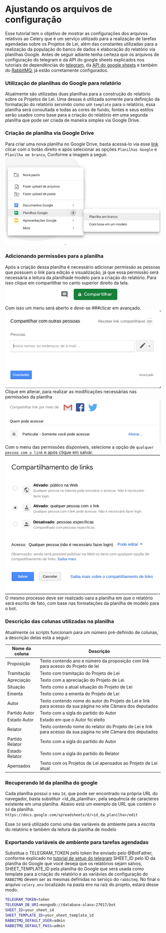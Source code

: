 # Ajustando os arquivos de configuração

Esse tutorial tem o objetivo de mostrar as configurações dos arquivos relativos ao Celery
que é um serviço utilizado para a realização de tarefas agendadas sobre os Projetos de Lei, além
das constantes utilizadas para a realização da população do banco de dados e elaboração do 
relatório via planilhas Google.
Antes de seguir adiante tenha certeza que os arquivos de configuração do telegram e da API do google sheets explicados nos tutoriais 
de dependências do [telegram](/docs/Setup/setup_telegram.md), da 
[API do google sheets](/docs/setup_google_sheet.md) e também do [RabbitMQ](README.md), já estão corretamente configurados.


### Utilização de planilhas do Google para relatório

Atualmente são utilizadas duas planilhas para a construção do relatório sobre os Projetos de Lei.
Uma dessas é utilizada somente para definição da formatação do relatório servindo como um `template` 
para o relatório, essa planilha será consultada e todas as cores de fundo, fontes e seus estilos serão
usados como base para a criação do relatório em uma segunda planilha que pode ser criada de maneira simples via Google Drive.

### Criação de planilha via Google Drive

Para criar uma nova planilha no Google Drive, basta acessá-lo via esse [link](drive.google.com) clicar com o botão direito e após selecionar as opções `Planilhas Google` e `Planilha em branco`, Conforme a imagem a seguir.</br>
![Criação de planilha](/docs/imgs/environment_variables/criacao_planilha.png)

### Adicionando permissões para a planilha

Após a criação dessa planilha é necessário adicionar permissão as pessoas que possuem o link para edição e visualização, já que essa permissão será necessária a leitura da planilhade modelo para a criação do relatório.
Para isso clique em compartilhar no canto superior direito da tela.</br>
![Botão compartilhar](/docs/imgs/environment_variables/botao_compartilhar_planilha.png)</br>
Com isso um menu será aberto e deve-se ###clicar em avançado.</br>
![Menu compartilhamento](/docs/imgs/environment_variables/menu_compartilhamento_planilha.png)</br>
Clique em alterar, para realizar as modificações necessárias nas permissões da planilha</br>
![Menu compartilhamento avançado](/docs/imgs/environment_variables/menu_compartilhamento_avancado_planilha.png)</br>
Com o menu das permissões disponíveis, selecione a opção de `qualquer pessoa com o link` e após clique em salvar.</br>
![Alteração de permissão](/docs/imgs/environment_variables/permissoes_planilha.png)</br>
O mesmo processo deve ser realizado oara a planilha em que o relatório será escrito de fato, com base nas formatações da planilha de modelo para o bot.

### Descrição das colunas utilizadas na planilha

Atualmente os scripts funcionam para um número pré-definido de colunas, a descrição delas está a seguir:

| Nome da coluna  | Descrição |
|-----------------|-------------------------------------------------------------------------------------------------------|
| Proposição      | Texto contendo ano e número da proposição com  link para acesso do Projeto de lei |
| Tramitação      | Texto com tramitação do Projeto de Lei |
| Apreciação      | Texto com a apreciação do Projeto de Lei |
| Situação        | Texto como a atual situação do Projeto de Lei |
| Ementa          | Texto como a ementa do Projeto de Lei |
| Autor           | Texto contendo nome do autor do Projeto de Lei e  link para acesso da sua página no site Câmara dos deputados |
| Partido Autor   | Texto com a sigla do partido do Autor |
| Estado Autor    | Estado em que o Autor foi eleito |
| Relator         | Texto contendo nome do relator do Projeto de Lei e link para acesso da sua página no site Câmara dos deputados |
| Partido Relator | Texto com a sigla do partido do Autor |
| Estado Relator  | Texto com a sigla do partido do Relator |
| Apensados       |  Texto com os Projetos de Lei apensados ao  Projeto de Lei atual                  |

### Recuperando Id da planilha do google

Cada planilha possui o seu `Id`, que pode ser encontrado na própria URL do navegador, basta substituir <id_da_planilha>, pela sequência de caracteres existente em uma planilha. Abaixo está um exemplo da URL que contém o `Id` da planilha.
`https://docs.google.com/spreadsheets/d/<id_da_planilha>/edit`

Esse `Id` será utilizado como uma das variáveis de ambiente para a escrita do relatório e também da leitura da planilha de modelo


### Exportando variáveis de ambiente para tarefas agendadas

Substitua o TELEGRAM_TOKEN pelo token lhe enviado pelo @BotFather, conforme explicado no [tutorial de setup do telegram](/docs/Setup/setup_telegram.md) 
SHEET_ID pelo ID da planilha do Google que você deseja que os 
relatórios sejam salvos, SHEET_TEMPLATE_ID pela planilha do Google que será usada como template 
para a criação do relatório e as variávies de configuração do `RABBITMQ` devem ser as mesmas definidas no serviço do `rabbitmq`. No final o arquivo `celery.env` localizado na pasta env na raíz do projeto, estará desse modo.

```sh
TELEGRAM_TOKEN=token
TELEGRAM_DB_URI=mongodb://database-alana:27017/bot
SHEET_ID=your_sheet_id
SHEET_TEMPLATE_ID=your_sheet_template_id
RABBITMQ_DEFAULT_USER=admin
RABBITMQ_DEFAULT_PASS=admin
```
